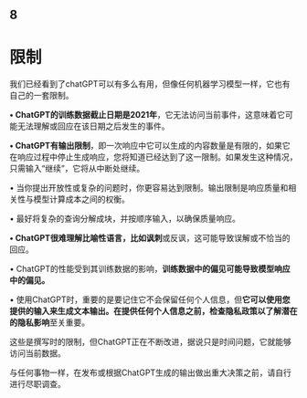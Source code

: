 ## 8

# 限制

我们已经看到了chatGPT可以有多么有用，但像任何机器学习模型一样，它也有自己的一套限制。

**• ChatGPT的训练数据截止日期是2021年**，它无法访问当前事件，这意味着它可能无法理解或回应在该日期之后发生的事件。

**• ChatGPT有输出限制**，即一次响应中它可以生成的内容数量是有限的，如果它在响应过程中停止生成响应，您将知道已经达到了这一限制。如果发生这种情况，只需输入“继续”，它将从中断处继续。

• 当你提出开放性或复杂的问题时，你更容易达到限制。输出限制是响应质量和相关性与模型计算成本之间的权衡。

• 最好将复杂的查询分解成块，并按顺序输入，以确保质量响应。

**• ChatGPT很难理解比喻性语言，比如讽刺**或反讽，这可能导致误解或不恰当的回应。

• ChatGPT的性能受到其训练数据的影响，**训练数据中的偏见可能导致模型响应中的偏见。**

• 使用ChatGPT时，重要的是要记住它不会保留任何个人信息，但**它可以使用您提供的输入来生成文本输出。在提供任何个人信息之前，检查隐私政策以了解潜在的隐私影响**至关重要。

这些是撰写时的限制，但ChatGPT正在不断改进，据说只是时间问题，它就能够访问当前数据。

与任何事物一样，在发布或根据ChatGPT生成的输出做出重大决策之前，请自行进行尽职调查。

